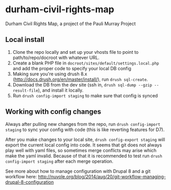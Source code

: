 # durham-civil-rights-map
Durham Civil Rights Map, a project of the Pauli Murray Project

## Local install

1. Clone the repo locally and set up your vhosts file to point to path/to/repo/docroot with whatever URL.
2. Create a blank PHP file in `docroot/sites/default/settings.local.php` and add the proper code to specify your local DB config
3. Making sure you're using drush 8.x (http://docs.drush.org/en/master/install/), run `drush sql-create`.
4. Download the DB from the dev site (ssh in, `drush sql-dump --gzip --result-file`), and install it locally.
5. Run `drush config-import staging` to make sure that config is synced

## Working with config changes

Always after pulling new changes from the repo, run `drush config-import staging` to sync your config with code (this is like reverting features for D7).

After you make changes to your local site, `drush config-export staging` will export the current local config into code. It seems that git does not always play well with yaml files, so sometimes merge conflicts
may arise which make the yaml invalid. Because of that it is recommended to test run `drush config-import staging` after each merge operation.

See more about how to manage configuration with Drupal 8 and a git workflow here: http://nuvole.org/blog/2014/aug/20/git-workflow-managing-drupal-8-configuration

